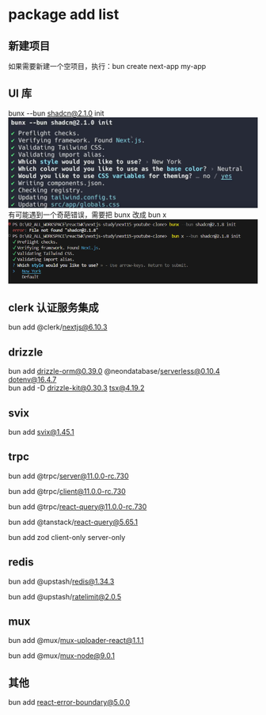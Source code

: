 # package add list

## 新建项目

如果需要新建一个空项目，执行：bun create next-app my-app

## UI 库

bunx --bun shadcn@2.1.0 init
![alt text](99_screenshot/img_shadcn_init.png)
有可能遇到一个奇葩错误，需要把 bunx 改成 bun x
![alt text](99_screenshot/img_shadcn_init2.png)

## clerk 认证服务集成

bun add @clerk/nextjs@6.10.3

## drizzle

bun add drizzle-orm@0.39.0 @neondatabase/serverless@0.10.4 dotenv@16.4.7
<br/>
bun add -D drizzle-kit@0.30.3 tsx@4.19.2

## svix

bun add svix@1.45.1

## trpc

bun add @trpc/server@11.0.0-rc.730

bun add @trpc/client@11.0.0-rc.730

bun add @trpc/react-query@11.0.0-rc.730

bun add @tanstack/react-query@5.65.1

bun add zod client-only server-only

## redis

bun add @upstash/redis@1.34.3

bun add @upstash/ratelimit@2.0.5

## mux

bun add @mux/mux-uploader-react@1.1.1

bun add @mux/mux-node@9.0.1

## 其他

bun add react-error-boundary@5.0.0
